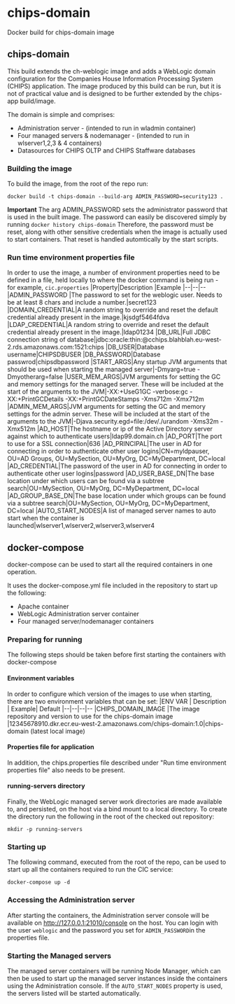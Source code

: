 # chips-domain
Docker build for chips-domain image


## chips-domain
This build extends the ch-weblogic image and adds a WebLogic domain configuration for the Companies House Information Processing System (CHIPS) application.  The image produced by this build can be run, but it is not of practical value and is designed to be further extended by the chips-app build/image.

The domain is simple and comprises:
 - Administration server - (intended to run in wladmin container)
 - Four managed servers & nodemanager - (intended to run in wlserver1,2,3 & 4 containers)
 - Datasources for CHIPS OLTP and CHIPS Staffware databases

### Building the image
To build the image, from the root of the repo run:

    docker build -t chips-domain --build-arg ADMIN_PASSWORD=security123 .

**Important** The arg ADMIN_PASSWORD sets the administrator password that is used in the built image.  The password can easily be discovered simply by running `docker history chips-domain` Therefore, the password must be reset, along with other sensitive credentials when the image is actually used to start containers. That reset is handled automtically by the start scripts.

### Run time environment properties file
In order to use the image, a number of environment properties need to be defined in a file, held locally to where the docker command is being run - for example, `cic.properties` 
|Property|Description  |Example
|--|--|--
|ADMIN_PASSWORD |The password to set for the weblogic user.  Needs to be at least 8 chars and include a number.|secret123
|DOMAIN_CREDENTIAL|A random string to override and reset the default credential already present in the image.|kjsdgf5464fdva
|LDAP_CREDENTIAL|A random string to override and reset the default credential already present in the image.|ldap01234
|DB_URL|Full JDBC connection string of database|jdbc:oracle:thin:@cchips.blahblah.eu-west-2.rds.amazonaws.com:1521:chips
|DB_USER|Database username|CHIPSDBUSER
|DB_PASSWORD|Database passwrod|chipsdbpassword
|START_ARGS|Any startup JVM arguments that should be used when starting the managed server|-Dmyarg=true -Dmyotherarg=false
|USER_MEM_ARGS|JVM arguments for setting the GC and memory settings for the managed server.  These will be included at the start of the arguments to the JVM|-XX:+UseG1GC -verbose:gc -XX:+PrintGCDetails -XX:+PrintGCDateStamps -Xms712m -Xmx712m
|ADMIN_MEM_ARGS|JVM arguments for setting the GC and memory settings for the admin server.  These will be included at the start of the arguments to the JVM|-Djava.security.egd=file:/dev/./urandom -Xms32m -Xmx512m
|AD_HOST|The hostname or ip of the Active Directory server against which to authenticate users|ldap99.domain.ch
|AD_PORT|The port to use for a SSL connection|636
|AD_PRINCIPAL|The user in AD for connecting in order to authenticate other user logins|CN=myldpauser, OU=AD Groups, OU=MySection, OU=MyOrg, DC=MyDepartment, DC=local
|AD_CREDENTIAL|The password of the user in AD for connecting in order to authenticate other user logins|password
|AD_USER_BASE_DN|The base location under which users can be found via a subtree search|OU=MySection, OU=MyOrg, DC=MyDepartment, DC=local
|AD_GROUP_BASE_DN|The base location under which groups can be found via a subtree search|OU=MySection, OU=MyOrg, DC=MyDepartment, DC=local
|AUTO_START_NODES|A list of managed server names to auto start when the container is launched|wlserver1,wlserver2,wlserver3,wlserver4

## docker-compose
docker-compose can be used to start all the required containers in one operation.

It uses the docker-compose.yml file included in the repository to start up the following:
- Apache container
- WebLogic Administration server container
- Four managed server/nodemanager containers

### Preparing for running

The following steps should be taken before first starting the containers with docker-compose

#### Environment variables
In order to configure which version of the images to use when starting, there are two environment variables that can be set:
|ENV VAR  | Description | Example| Default
|--|--|--|--
|CHIPS_DOMAIN_IMAGE  |The image repository and version to use for the chips-domain image  |12345678910.dkr.ecr.eu-west-2.amazonaws.com/chips-domain:1.0|chips-domain (latest local image)

#### Properties file for application
In addition, the chips.properties file described under "Run time environment properties file" also needs to be present.

#### running-servers directory
Finally, the WebLogic managed server work directories are made available to, and persisted, on the host via a bind mount to a local directory.  To create the directory run the following in the root of the checked out repository:

    mkdir -p running-servers

### Starting up
The following command, executed from the root of the repo,  can be used to start up all the containers required to run the CIC service:

    docker-compose up -d


### Accessing the Administration server
After starting the containers, the Administration server console will be available on http://127.0.0.1:21010/console on the host.  You can login with the user `weblogic` and the password you set for `ADMIN_PASSWORD`in the properties file.

### Starting the Managed servers 
The managed server containers will be running Node Manager, which can then be used to start up the managed server instances inside the containers using the Administration console.  If the `AUTO_START_NODES` property is used, the servers listed will be started automatically.
